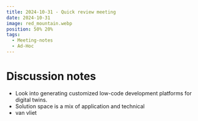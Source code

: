 ```yaml
---
title: 2024-10-31 - Quick review meeting
date: 2024-10-31
image: red_mountain.webp
position: 50% 20%
tags:
  - Meeting-notes
  - Ad-Hoc
---
```


# Discussion notes

- Look into generating customized low-code development platforms for digital twins.
- Solution space is a mix of application and technical
- van vliet

